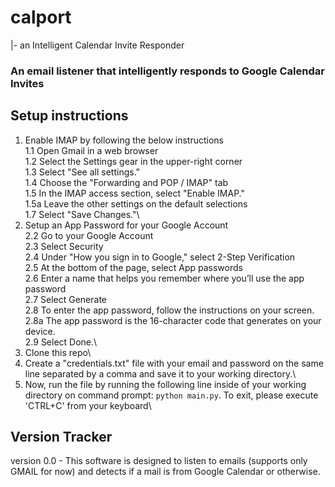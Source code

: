 # calport 
|- an Intelligent Calendar Invite Responder

### An email listener that intelligently responds to Google Calendar Invites

## Setup instructions
1. Enable IMAP by following the below instructions\
   1.1 Open Gmail in a web browser\
   1.2 Select the Settings gear in the upper-right corner\
   1.3 Select "See all settings."\
   1.4 Choose the "Forwarding and POP / IMAP" tab\
   1.5 In the IMAP access section, select "Enable IMAP."\
      1.5a Leave the other settings on the default selections\
   1.7 Select "Save Changes."\
2. Setup an App Password for your Google Account\
   2.2 Go to your Google Account\
   2.3 Select Security\
   2.4 Under "How you sign in to Google," select 2-Step Verification\
   2.5 At the bottom of the page, select App passwords\
   2.6 Enter a name that helps you remember where you’ll use the app password\
   2.7 Select Generate\
   2.8 To enter the app password, follow the instructions on your screen.\
      2.8a The app password is the 16-character code that generates on your device.\
   2.9 Select Done.\
4. Clone this repo\
5. Create a "credentials.txt" file with your email and password on the same line separated by a comma and save it to your working directory.\
6. Now, run the file by running the following line inside of your working directory on command prompt: ```python main.py```. To exit, please execute 'CTRL+C' from your keyboard\

## Version Tracker
version 0.0 - This software is designed to listen to emails (supports only GMAIL for now) and detects if a mail is from Google Calendar or otherwise.
